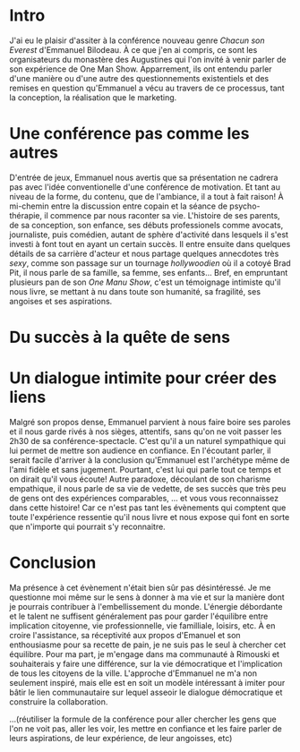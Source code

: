 # Intro

J'ai eu le plaisir d'assiter à la conférence nouveau genre *Chacun son Everest* d'Emmanuel Bilodeau. À ce que j'en ai compris, ce sont les organisateurs du monastère des Augustines qui l'on invité à venir parler de son expérience de One Man Show. Apparrement, ils ont entendu parler d'une manière ou d'une autre des questionnements existentiels et des remises en question qu'Emmanuel a vécu au travers de ce processus, tant la conception, la réalisation que le marketing.

# Une conférence pas comme les autres

D'entrée de jeux, Emmanuel nous avertis que sa présentation ne cadrera pas avec l'idée conventionelle d'une conférence de motivation. Et tant au niveau de la forme, du contenu, que de l'ambiance, il a tout à fait raison! À mi-chemin entre la discussion entre copain et la séance de psycho-thérapie, il commence par nous raconter sa vie. L'histoire de ses parents, de sa conception, son enfance, ses débuts professionels comme avocats, journaliste, puis comédien, autant de sphère d'activité dans lesquels il s'est investi à font tout en ayant un certain succès. Il entre ensuite dans quelques détails de sa carrière d'acteur et nous partage quelques annecdotes très *sexy*, comme son passage sur un tournage *hollywoodien* où il a cotoyé Brad Pit, il nous parle de sa famille, sa femme, ses enfants...  Bref, en empruntant plusieurs pan de son *One Manu Show*, c'est un témoignage intimiste qu'il nous livre, se mettant à nu dans toute son humanité, sa fragilité, ses angoises et ses aspirations.

# Du succès à la quête de sens


# Un dialogue intimite pour créer des liens

Malgré son propos dense, Emmanuel parvient à nous faire boire ses paroles et il nous garde rivés à nos sièges, attentifs, sans qu'on ne voit passer les 2h30 de sa conférence-spectacle. C'est qu'il a un naturel sympathique qui lui permet de mettre son audience en confiance. En l'écoutant parler, il serait facile d'arriver à la conclusion qu'Emmanuel est l'archétype même de l'ami fidèle et sans jugement. Pourtant, c'est lui qui parle tout ce temps et on dirait qu'il vous écoute! Autre paradoxe, découlant de son charisme empathique, il nous parle de sa vie de vedette, de ses succès que très peu de gens ont des expériences comparables, ... et vous vous reconnaissez dans cette histoire! Car ce n'est pas tant les évènements qui comptent que toute l'expérience ressentie qu'il nous livre et nous expose qui font en sorte que n'importe qui pourrait s'y reconnaitre.

# Conclusion

Ma présence à cet évènement n'était bien sûr pas désintéressé. Je me questionne moi même sur le sens à donner à ma vie et sur la manière dont je pourrais contribuer à l'embellissement du monde. L'énergie débordante et le talent ne suffisent généralement pas pour garder l'équilibre entre implication citoyenne, vie professionnelle, vie familliale, loisirs, etc. À en croire l'assistance, sa réceptivité aux propos d'Emanuel et son enthousiasme pour sa recette de pain, je ne suis pas le seul à chercher cet équilibre. Pour ma part, je m'engage dans ma communauté à Rimouski et souhaiterais y faire une différence, sur la vie démocratique et l'implication de tous les citoyens de la ville.
L'approche d'Emmanuel ne m'a non seulement inspiré, mais elle est en soit un modèle intéressant à imiter pour bâtir le lien communautaire sur lequel asseoir le dialogue démocratique et construire la collaboration.

...(réutiliser la formule de la conférence pour aller chercher les gens que l'on ne voit pas, aller les voir, les mettre en confiance et les faire parler de leurs aspirations, de leur expérience, de leur angoisses, etc)

